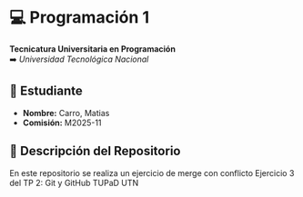 # 💻 Programación 1
**Tecnicatura Universitaria en Programación**  
➡️ *Universidad Tecnológica Nacional*  

## 👾 Estudiante  
- **Nombre:** Carro, Matias   
- **Comisión:** M2025-11

## 💾 Descripción del Repositorio  
En este repositorio se realiza un ejercicio de merge con conflicto
Ejercicio 3 del TP 2: Git y GitHub
TUPaD UTN 
